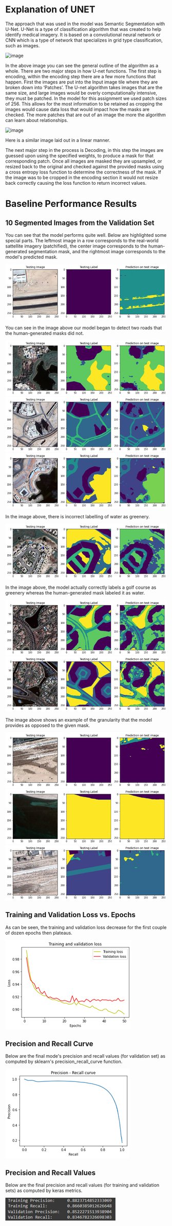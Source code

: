 # Explanation of UNET
The approach that was used in the model was Semantic Segmentation with U-Net. U-Net is a type of classification algorithm that was created to help identify medical imagery. It is based on a convolutional neural network or CNN which is a type of network that specializes in grid type classification, such as images.

![image](https://user-images.githubusercontent.com/7800697/200138975-fa6df178-2ad1-41f5-b630-7ffeff8dc119.png)

In the above image you can see the general outline of the algorithm as a whole. There are two major steps in how U-net functions. The first step is encoding, within the encoding step there are a few more functions that happen. First the images are put into the Input image tile where they are broken down into ‘Patches’. The U-net algorithm takes images that are the same size, and large images would be overly computationally intensive, they must be patched. In the model for this assignment we used patch sizes of 256. This allows for the most information to be retained as cropping the images would cause data loss that would impact how the masks are checked. The more patches that are out of an image the more the algorithm can learn about relationships. 

![image](https://user-images.githubusercontent.com/7800697/200139014-e29c20d4-9e50-4a25-ad47-5be350d5fd9a.png)

Here is a similar image laid out in a linear manner. 

The next major step in the process is Decoding, in this step the images are guessed upon using the specified weights, to produce a mask for that corresponding patch. Once all images are masked they are upsampled, or resized back to the original and checked against the provided masks using a cross entropy loss function to determine the correctness of the mask. If the image was to be cropped in the encoding section it would not resize back correctly causing the loss function to return incorrect values. 



# Baseline Performance Results

## 10 Segmented Images from the Validation Set

You can see that the model performs quite well. Below are highlighted some special parts. The leftmost image in a row corresponds to the real-world sattellite imagery (patchified), the center image corresponds to the human-generated segmentation mask, and the rightmost image corresponds to the model's predicted mask.

![1](https://github.com/brendan123/Semantic-Segmentation/blob/milestone-2/docs/images/1.png)

You can see in the image above our model began to detect two roads that the human-generated masks did not.

![2](https://github.com/brendan123/Semantic-Segmentation/blob/milestone-2/docs/images/2.png)
![3](https://github.com/brendan123/Semantic-Segmentation/blob/milestone-2/docs/images/3.png)
![4](https://github.com/brendan123/Semantic-Segmentation/blob/milestone-2/docs/images/4.png)

In the image above, there is incorrect labelling of water as greenery.

![5](https://github.com/brendan123/Semantic-Segmentation/blob/milestone-2/docs/images/5.png)

In the image above, the model actually correctly labels a golf course as greenery whereas the human-generated mask labeled it as water.

![6](https://github.com/brendan123/Semantic-Segmentation/blob/milestone-2/docs/images/6.png)
![7](https://github.com/brendan123/Semantic-Segmentation/blob/milestone-2/docs/images/7.png)

The image above shows an example of the granularity that the model provides as opposed to the given mask.

![8](https://github.com/brendan123/Semantic-Segmentation/blob/milestone-2/docs/images/8.png)
![9](https://github.com/brendan123/Semantic-Segmentation/blob/milestone-2/docs/images/9.png)
![10](https://github.com/brendan123/Semantic-Segmentation/blob/milestone-2/docs/images/10.png)

## Training and Validation Loss vs. Epochs

As can be seen, the training and validation loss decrease for the first couple of dozen epochs then plateaus.

![graph](https://github.com/brendan123/Semantic-Segmentation/blob/milestone-2/docs/images/tv_loss_over_epochs.png)

## Precision and Recall Curve

Below are the final mode's precision and recall values (for validation set) as computed by sklearn's precision_recall_curve function.

![prcurve](https://github.com/brendan123/Semantic-Segmentation/blob/milestone-2/docs/images/pr_curve.png)

## Precision and Recall Values

Below are the final precision and recall values (for training and validation sets) as computed by keras metrics.

![pr](https://github.com/brendan123/Semantic-Segmentation/blob/milestone-2/docs/images/pr.png)